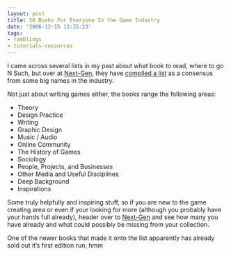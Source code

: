 ```yaml
---
layout: post
title: 50 Books For Everyone In the Game Industry
date: '2006-12-15 13:35:23'
tags:
- ramblings
- tutorials-resources
---
```


I came across several lists in my past about what book to read, where to go N Such, but over at [Next-Gen](http://www.next-gen.biz), they have [compiled a list](http://www.next-gen.biz/index.php?option=com_content&task=view&id=3962&Itemid=34&limit=1&limitstart=0) as a consensus from some big names in the industry.

Not just about writing games either, the books range the following areas:

  - Theory
  - Design Practice
  - Writing
  - Graphic Design
  - Music / Audio
  - Online Community
  - The History of Games
  - Sociology
  - People, Projects, and Businesses
  - Other Media and Useful Disciplines
  - Deep Background
  - Inspirations

Some truly helpfully and inspiring stuff, so if you are new to the game creating area or even if your looking for more (although you probably have your hands full already), header over to [Next-Gen](http://www.next-gen.biz/index.php?option=com_content&task=view&id=3962&Itemid=34&limit=1&limitstart=0) and see how many you have already and what could possibly be missing from your collection.

One of the newer books that made it onto the list apparently has already sold out it’s first edition run, hmm

